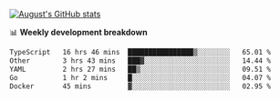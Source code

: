 
[![August's GitHub stats](https://github-readme-stats.vercel.app/api?username=zou-weidong&show_icons=true&theme=radical)](https://github.com/zou-weidong)


📊 **Weekly development breakdown**
<!--START_SECTION:waka-->

```txt
TypeScript   16 hrs 46 mins  ████████████████▒░░░░░░░░   65.01 %
Other        3 hrs 43 mins   ███▓░░░░░░░░░░░░░░░░░░░░░   14.44 %
YAML         2 hrs 27 mins   ██▒░░░░░░░░░░░░░░░░░░░░░░   09.51 %
Go           1 hr 2 mins     █░░░░░░░░░░░░░░░░░░░░░░░░   04.07 %
Docker       45 mins         ▓░░░░░░░░░░░░░░░░░░░░░░░░   02.95 %
```

<!--END_SECTION:waka-->

